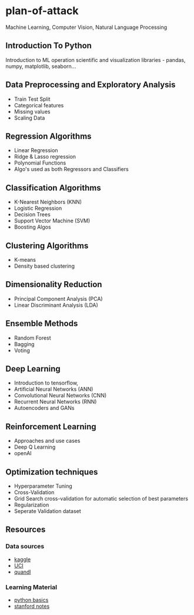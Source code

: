 # plan-of-attack

Machine Learning, Computer Vision, Natural Language Processing 

## Introduction To Python  
Introduction to ML operation scientific and visualization libraries - pandas, numpy, matplotlib, seaborn...

## Data Preprocessing and Exploratory Analysis
- Train Test Split
- Categorical features
- Missing values
- Scaling Data
    
## Regression Algorithms
- Linear Regression
- Ridge & Lasso regression
- Polynomial Functions
- Algo's used as both Regressors and Classifiers

## Classification Algorithms  
- K-Nearest Neighbors (KNN)
- Logistic Regression
- Decision Trees
- Support Vector Machine (SVM)
- Boosting Algos

## Clustering Algorithms
- K-means
- Density based clustering

## Dimensionality Reduction
- Principal Component Analysis (PCA)
- Linear Discriminant Analysis (LDA)
					
## Ensemble Methods  
- Random Forest
- Bagging
- Voting
		 
## Deep Learning  
- Introduction to tensorflow, 
- Artificial Neural Networks (ANN)
- Convolutional Neural Networks (CNN)
- Recurrent Neural Networks (RNN)
- Autoencoders and GANs
					
					
## Reinforcement  Learning  
- Approaches and use cases
- Deep Q Learning
- openAI
										
## Optimization techniques  
- Hyperparameter Tuning
- Cross-Validation
- Grid Search cross-validation for automatic selection of best parameters
- Regularization
- Seperate Validation dataset

## Resources
### Data sources
- [kaggle](https://www.kaggle.com/)
- [UCI](https://archive.ics.uci.edu/ml/index.php)
- [quandl](https://www.quandl.com/)
### Learning Material
- [python basics](https://pythonprogramming.net/python-fundamental-tutorials/)
- [stanford notes](http://cs229.stanford.edu/syllabus.html)


